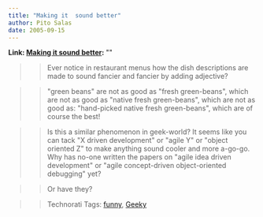 ```yaml
---
title: "Making it  sound better"
author: Pito Salas
date: 2005-09-15
---
```


**Link: [Making it  sound better](None):** ""


>>

>> Ever notice in restaurant menus how the dish descriptions are made to sound
fancier and fancier by adding adjective?

>>

>> "green beans" are not as good as "fresh green-beans", which are not as good
as "native fresh green-beans", which are not as good as: "hand-picked native
fresh green-beans", which are of course the best!

>>

>> Is this a similar phenomenon in geek-world? It seems like you can tack "X
driven development" or "agile Y" or "object oriented Z" to make anything sound
cooler and more a-go-go. Why has no-one written the papers on "agile idea
driven development" or "agile concept-driven object-oriented debugging" yet?

>>

>> Or have they?

>>

>> Technorati Tags: [funny](<http://www.technorati.com/tag/funny>),
[Geeky](<http://www.technorati.com/tag/Geeky>)


